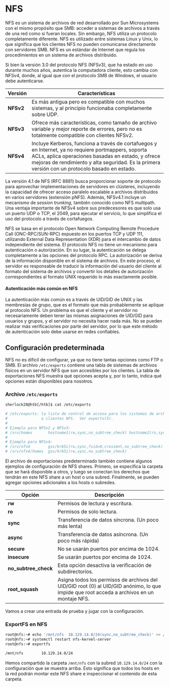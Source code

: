 # NFS

NFS es un sistema de archivos de red desarrollado por Sun Microsystems con el mismo propósito que SMB: acceder a sistemas de archivos a través de una red como si fueran locales. Sin embargo, NFS utiliza un protocolo completamente diferente. NFS es utilizado entre sistemas Linux y Unix, lo que significa que los clientes NFS no pueden comunicarse directamente con servidores SMB. NFS es un estándar de Internet que regula los procedimientos en un sistema de archivos distribuido.

Si bien la versión 3.0 del protocolo NFS (NFSv3), que ha estado en uso durante muchos años, autentica la computadora cliente, esto cambia con NFSv4, donde, al igual que con el protocolo SMB de Windows, el usuario debe autenticarse.

| Versión   | Características                                                                                                                                                                                                                                              |
| --------- | ------------------------------------------------------------------------------------------------------------------------------------------------------------------------------------------------------------------------------------------------------------ |
| **NFSv2** | Es más antigua pero es compatible con muchos sistemas, y al principio funcionaba completamente sobre UDP.                                                                                                                                                    |
| **NFSv3** | Ofrece más características, como tamaño de archivo variable y mejor reporte de errores, pero no es totalmente compatible con clientes NFSv2.                                                                                                                 |
| **NFSv4** | Incluye Kerberos, funciona a través de cortafuegos y en Internet, ya no requiere portmappers, soporta ACLs, aplica operaciones basadas en estado, y ofrece mejoras de rendimiento y alta seguridad. Es la primera versión con un protocolo basado en estado. |

La versión 4.1 de NFS (RFC 8881) busca proporcionar soporte de protocolo para aprovechar implementaciones de servidores en clústeres, incluyendo la capacidad de ofrecer acceso paralelo escalable a archivos distribuidos en varios servidores (extensión pNFS). Además, NFSv4.1 incluye un mecanismo de _session trunking_, también conocido como NFS multipath. Una ventaja importante de NFSv4 sobre sus predecesores es que solo usa un puerto UDP o TCP, el 2049, para ejecutar el servicio, lo que simplifica el uso del protocolo a través de cortafuegos.

NFS se basa en el protocolo Open Network Computing Remote Procedure Call (ONC-RPC/SUN-RPC) expuesto en los puertos TCP y UDP 111, utilizando External Data Representation (XDR) para el intercambio de datos independiente del sistema. El protocolo NFS no tiene un mecanismo para autenticación o autorización. En su lugar, la autenticación se delega completamente a las opciones del protocolo RPC. La autorización se deriva de la información disponible en el sistema de archivos. En este proceso, el servidor es responsable de traducir la información del usuario del cliente al formato del sistema de archivos y convertir los detalles de autorización correspondientes al formato UNIX requerido lo más exactamente posible.

#### Autenticación más común en NFS

La autenticación más común es a través de UID/GID de UNIX y las membresías de grupo, que es el formato que más probablemente se aplique al protocolo NFS. Un problema es que el cliente y el servidor no necesariamente deben tener las mismas asignaciones de UID/GID para usuarios y grupos, y el servidor no necesita hacer nada más. No se pueden realizar más verificaciones por parte del servidor, por lo que este método de autenticación solo debe usarse en redes confiables.

## Configuración predeterminada

NFS no es difícil de configurar, ya que no tiene tantas opciones como FTP o SMB. El archivo `/etc/exports` contiene una tabla de sistemas de archivos físicos en un servidor NFS que son accesibles por los clientes. La tabla de exportaciones NFS muestra qué opciones acepta y, por lo tanto, indica qué opciones están disponibles para nosotros.

### **Archivo `/etc/exports`**

```bash
sherlock28@htb[/htb]$ cat /etc/exports 

# /etc/exports: la lista de control de acceso para los sistemas de archivos que pueden ser exportados
#               a clientes NFS.  Ver exports(5).
#
# Ejemplo para NFSv2 y NFSv3:
# /srv/homes       hostname1(rw,sync,no_subtree_check) hostname2(ro,sync,no_subtree_check)
#
# Ejemplo para NFSv4:
# /srv/nfs4        gss/krb5i(rw,sync,fsid=0,crossmnt,no_subtree_check)
# /srv/nfs4/homes  gss/krb5i(rw,sync,no_subtree_check)
```

El archivo de exportaciones predeterminado también contiene algunos ejemplos de configuración de NFS shares. Primero, se especifica la carpeta que se hará disponible a otros, y luego se conectan los derechos que tendrán en este NFS share a un host o una subred. Finalmente, se pueden agregar opciones adicionales a los hosts o subredes.

| Opción                 | Descripción                                                                                                                                |
| ---------------------- | ------------------------------------------------------------------------------------------------------------------------------------------ |
| **rw**                 | Permisos de lectura y escritura.                                                                                                           |
| **ro**                 | Permisos de solo lectura.                                                                                                                  |
| **sync**               | Transferencia de datos síncrona. (Un poco más lenta)                                                                                       |
| **async**              | Transferencia de datos asíncrona. (Un poco más rápida)                                                                                     |
| **secure**             | No se usarán puertos por encima de 1024.                                                                                                   |
| **insecure**           | Se usarán puertos por encima de 1024.                                                                                                      |
| **no\_subtree\_check** | Esta opción desactiva la verificación de subdirectorios.                                                                                   |
| **root\_squash**       | Asigna todos los permisos de archivos del UID/GID root (0) al UID/GID anónimo, lo que impide que root acceda a archivos en un montaje NFS. |

Vamos a crear una entrada de prueba y jugar con la configuración.

### ExportFS en NFS

```bash
root@nfs:~# echo '/mnt/nfs  10.129.14.0/24(sync,no_subtree_check)' >> /etc/exports
root@nfs:~# systemctl restart nfs-kernel-server 
root@nfs:~# exportfs

/mnt/nfs      	10.129.14.0/24
```

Hemos compartido la carpeta `/mnt/nfs` con la subred `10.129.14.0/24` con la configuración que se muestra arriba. Esto significa que todos los hosts en la red podrán montar este NFS share e inspeccionar el contenido de esta carpeta.

